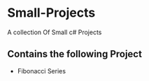 # Small-Projects
A collection Of Small c# Projects

## Contains the following Project 
- Fibonacci Series
